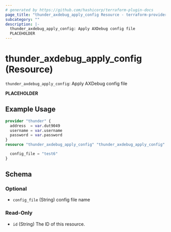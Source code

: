 ```yaml
---
# generated by https://github.com/hashicorp/terraform-plugin-docs
page_title: "thunder_axdebug_apply_config Resource - terraform-provider-thunder"
subcategory: ""
description: |-
  thunder_axdebug_apply_config: Apply AXDebug config file
  PLACEHOLDER
---
```


# thunder_axdebug_apply_config (Resource)

`thunder_axdebug_apply_config`: Apply AXDebug config file

__PLACEHOLDER__

## Example Usage

```terraform
provider "thunder" {
  address  = var.dut9049
  username = var.username
  password = var.password
}
resource "thunder_axdebug_apply_config" "thunder_axdebug_apply_config" {

  config_file = "test6"
}
```

<!-- schema generated by tfplugindocs -->
## Schema

### Optional

- `config_file` (String) config file name

### Read-Only

- `id` (String) The ID of this resource.


